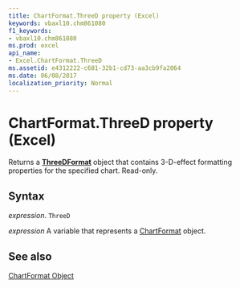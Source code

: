 ```yaml
---
title: ChartFormat.ThreeD property (Excel)
keywords: vbaxl10.chm861080
f1_keywords:
- vbaxl10.chm861080
ms.prod: excel
api_name:
- Excel.ChartFormat.ThreeD
ms.assetid: e4312222-c681-32b1-cd73-aa3cb9fa2064
ms.date: 06/08/2017
localization_priority: Normal
---
```



# ChartFormat.ThreeD property (Excel)

Returns a  **[ThreeDFormat](Excel.ThreeDFormat.md)** object that contains 3-D-effect formatting properties for the specified chart. Read-only.


## Syntax

_expression_. `ThreeD`

_expression_ A variable that represents a [ChartFormat](Excel.ChartFormat.md) object.


## See also


[ChartFormat Object](Excel.ChartFormat.md)

